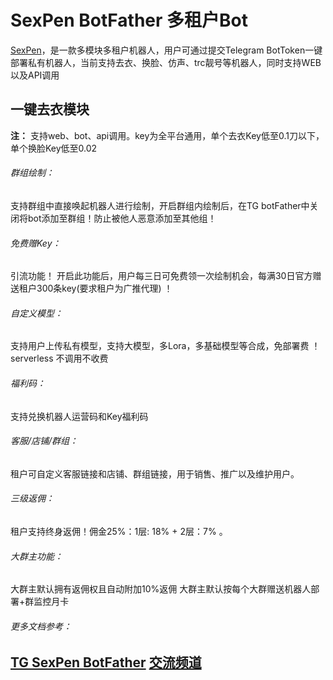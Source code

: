 # SexPen BotFather 多租户Bot

[SexPen](https://sexpen.cc)，是一款多模块多租户机器人，用户可通过提交Telegram BotToken一键部署私有机器人，当前支持去衣、换脸、仿声、trc靓号等机器人，同时支持WEB以及API调用

## 一键去衣模块

**注：** 支持web、bot、api调用。key为全平台通用，单个去衣Key低至0.1刀以下，单个换脸Key低至0.02

###### 群组绘制：

支持群组中直接唤起机器人进行绘制，开启群组内绘制后，在TG botFather中关闭将bot添加至群组！防止被他人恶意添加至其他组！

###### 免费赠Key：

引流功能！ 开启此功能后，用户每三日可免费领一次绘制机会，每满30日官方赠送租户300条key(要求租户为广推代理) ！

###### 自定义模型：

支持用户上传私有模型，支持大模型，多Lora，多基础模型等合成，免部署费 ！serverless 不调用不收费

###### 福利码：

支持兑换机器人运营码和Key福利码

###### 客服/店铺/群组：

租户可自定义客服链接和店铺、群组链接，用于销售、推广以及维护用户。

###### 三级返佣：

租户支持终身返佣！佣金25%：1层: 18% + 2层：7% 。

###### 大群主功能：

大群主默认拥有返佣权且自动附加10%返佣
大群主默认按每个大群赠送机器人部署+群监控月卡

###### 更多文档参考：

[TG SexPen BotFather](https://t.me/SexPenFatherBot)
[交流频道](https://t.me/SexPens)
---
